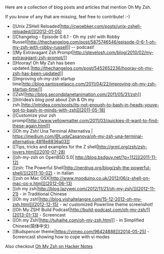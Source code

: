 Here are a collection of blog posts and articles that mention Oh My Zsh.

If you know of any that are missing, feel free to contribute! :-)

- [[Unix ZSHell Reloaded|http://cwoebker.com/posts/unix-zshell-reloaded/]](2012-01-05)
- [[Changelog - Episode 0.6.1 - Oh my zsh! with Robby Russell|http://thechangelog.com/post/5875746546/episode-0-6-1-oh-my-zsh-with-robby-russell]] -- podcast!
- [[My Extravagant Zsh Prompt|http://stevelosh.com/blog/2010/02/my-extravagant-zsh-prompt/]]
- [[Hooray! Oh My Zsh has been updated.|http://thechangelog.com/post/5452652236/hooray-oh-my-zsh-has-been-updated]]
- [[Improving oh-my-zsh startup time|http://blog.santosvelasco.com/2011/04/22/improving-oh-my-zsh-startup-time/]]
- [[Zsh!|http://blog.secondplanetanimation.com/2011/05/31/zsh]]
- [[Intridea’s blog post about Zsh & Oh my zsh.|http://intridea.com/posts/its-not-enough-to-bash-in-heads-youve-got-to-bash-in-minds-with-zsh]](2011-05-18)
- [[Customize your zsh prompt|http://www.yellowmatter.com/2011/03/quickies-ill-want-to-find-these-again.html]]
- [[Oh my Zsh! Una Terminal Alternativa | https://medium.com/@LudaCasanova/oh-my-zsh-una-terminal-alternativa-48f8e8836a03]]
- [[Tips, tricks and examples for the Z shell|http://grml.org/zsh/zsh-lovers.html]](2010-07-28)
- [[oh-my-zsh on OpenBSD 5.0| http://blog.bsdguy.net/?p=112]](2011-11-12)
- [[zsh: The Powerful Shell|http://nerdrug.org/blog/zsh-the-powerful-shell/]](2011-10-02) - in italian
- [[zsh on Mac OSX|http://www.mooduino.co.uk/2012/06/z-shell-on-mac-os-x.html]](2012-06-13)
- [[oh my zsh|http://blog.lazywei.com/2012/11/21/oh-my-zsh/]](2012-11-21) - in Traditional Chinese
- [[Oh my zsh!|http://blog.vishaltelangre.com/15-12-2012-oh-my-zsh.html]](2012-12-15) - w/ customized Powerline theme screenshot!
- [[Oh My ZSH! Build Podcast|http://build-podcast.com/oh-my-zsh/]](2013-01-13) - Screencast
- [[Oh my Zsh!|http://tuhaihe.com/oh-my-zsh.html]] - in Simplified Chinese(简体中文)
- [[Budspencer theme|https://vimeo.com/96424888]](2014-05-25) - Screencast showing how to cope with vi modes

Also checkout [Oh My Zsh on Hacker Notes](http://thehackernotes.com/robbyrussell/oh-my-zsh)
